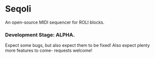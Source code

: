 # Seqoli

An open-source MIDI sequencer for ROLI blocks.

### Development Stage: ALPHA.
Expect some bugs, but also expect them to be fixed! Also expect plenty more features to come- requests welcome!



